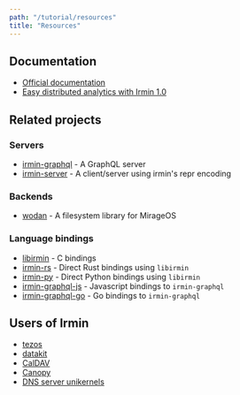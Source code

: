 ```yaml
---
path: "/tutorial/resources"
title: "Resources"
---
```


## Documentation

- [Official documentation](https://mirage.github.io/irmin/)
- [Easy distributed analytics with Irmin 1.0](https://mirage.io/blog/irmin-1.0)

## Related projects

### Servers

- [irmin-graphql](https://github.com/mirage/irmin) - A GraphQL server
- [irmin-server](https://github.com/mirage/irmin-server) - A client/server
  using irmin's repr encoding

### Backends

- [wodan](https://github.com/g2p/wodan) - A filesystem library for MirageOS

### Language bindings

- [libirmin](https://github.com/mirage/irmin) - C bindings
- [irmin-rs](https://github.com/mirage/irmin-rs) - Direct Rust bindings
  using `libirmin`
- [irmin-py](https://github.com/mirage/irmin-py) - Direct Python bindings
  using `libirmin`
- [irmin-graphql-js](https://github.com/zshipko/irmin-graphql-js) - Javascript bindings to
  `irmin-graphql`
- [irmin-graphql-go](https://github.com/zshipko/irmin-graphql-go) - Go bindings to
  `irmin-graphql`

## Users of Irmin

- [tezos](https://tezos.com)
- [datakit](https://github.com/moby/datakit)
- [CalDAV](https://github.com/roburio/caldav)
- [Canopy](https://github.com/engil/Canopy)
- [DNS server unikernels](https://github.com/roburio/unikernels)
